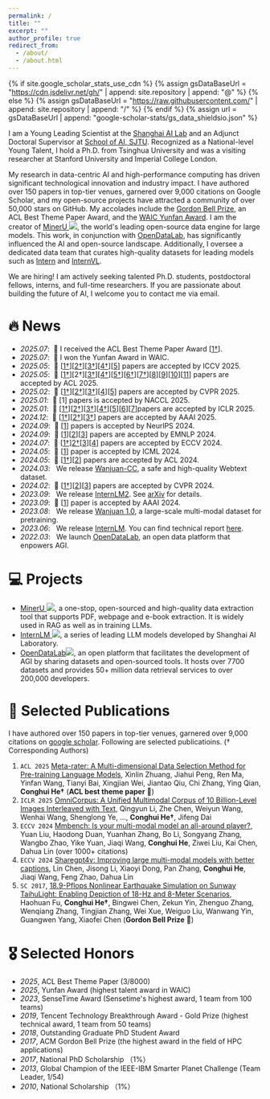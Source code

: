 ```yaml
---
permalink: /
title: ""
excerpt: ""
author_profile: true
redirect_from: 
  - /about/
  - /about.html
---
```


{% if site.google_scholar_stats_use_cdn %}
{% assign gsDataBaseUrl = "https://cdn.jsdelivr.net/gh/" | append: site.repository | append: "@" %}
{% else %}
{% assign gsDataBaseUrl = "https://raw.githubusercontent.com/" | append: site.repository | append: "/" %}
{% endif %}
{% assign url = gsDataBaseUrl | append: "google-scholar-stats/gs_data_shieldsio.json" %}

<span class='anchor' id='about-me'></span>

I am a Young Leading Scientist at the [Shanghai AI Lab](https://www.shlab.org.cn/) and an Adjunct Doctoral Supervisor at [School of AI, SJTU](https://soai.sjtu.edu.cn/). Recognized as a National-level Young Talent, I hold a Ph.D. from Tsinghua University and was a visiting researcher at Stanford University and Imperial College London.

My research in data-centric AI and high-performance computing has driven significant technological innovation and industry impact. I have authored over 150 papers in top-tier venues, garnered over 9,000 citations on Google Scholar, and my open-source projects have attracted a community of over 50,000 stars on GitHub. My accolades include the [Gordon Bell Prize](https://awards.acm.org/bell), an ACL Best Theme Paper Award, and the [WAIC Yunfan Award](https://mp.weixin.qq.com/s/4xoS-GyFfQWzdUKKCP7HNQ). I am the creator of [MinerU ![](https://img.shields.io/github/stars/opendatalab/MinerU?style=social)](https://github.com/opendatalab/MinerU), the world's leading open-source data engine for large models. This work, in conjunction with [OpenDataLab](https://opendatalab.com/), has significantly influenced the AI and open-source landscape. Additionally, I oversee a dedicated data team that curates high-quality datasets for leading models such as [Intern](https://github.com/InternLM) and [InternVL](https://github.com/OpenGVLab/InternVL).

We are hiring! I am actively seeking talented Ph.D. students, postdoctoral fellows, interns, and full-time researchers. If you are passionate about building the future of AI, I welcome you to contact me via email.


# 🔥 News
- *2025.07*: &nbsp;🎉 I received the ACL Best Theme Paper Award [[1†](https://arxiv.org/pdf/2504.14194)].
- *2025.07*: &nbsp;🎉 I won the Yunfan Award in WAIC.
- *2025.05*: &nbsp;🎉 [[1†](https://arxiv.org/abs/2412.17007)][[2†](https://arxiv.org/abs/2503.15264)][[3†](https://arxiv.org/abs/2412.02592)][[4†](https://arxiv.org/abs/2408.01812)][[5](https://arxiv.org/abs/2506.10857)] papers are accepted by ICCV 2025.
- *2025.05*: &nbsp;🎉 [[1†](https://arxiv.org/abs/2503.16212)][2†][[3†](https://arxiv.org/abs/2504.12322)][[4†](https://arxiv.org/abs/2504.14194)][[5†](https://arxiv.org/abs/2503.21500)][[6†](https://arxiv.org/abs/2503.17439)][[7†](https://arxiv.org/abs/2502.11501)][[8](https://arxiv.org/abs/2504.19093)][[9](https://arxiv.org/abs/2402.17645)][[10](https://arxiv.org/abs/2501.12273)][[11](https://arxiv.org/abs/2505.12212)] papers are accepted by ACL 2025.
- *2025.02*: &nbsp;🎉 [[1†](https://arxiv.org/abs/2412.07626)][[2†](https://arxiv.org/abs/2501.05510)][[3†](https://arxiv.org/abs/2409.03643)][[4](https://arxiv.org/abs/2502.20653)][[5](https://cvpr.thecvf.com/virtual/2025/poster/33817)] papers are accepted by CVPR 2025.
- *2025.01*: &nbsp;🎉 [1] papers is accepted by NACCL 2025.
- *2025.01*: &nbsp;🎉 [[1†](https://arxiv.org/abs/2410.09732)][[2†](https://arxiv.org/abs/2406.08418)][[3†](https://arxiv.org/abs/2409.16986)][[4†](https://openreview.net/pdf?id=C25SgeXWjE)][[5](https://arxiv.org/abs/2310.05375)][[6](https://arxiv.org/abs/2412.11863)][[7](https://arxiv.org/abs/2410.17637)]papers are accepted by ICLR 2025.
- *2024.12*: &nbsp;🎉 [[1†](https://arxiv.org/abs/2408.17267)][[2†](https://arxiv.org/abs/2410.06913)][[3†](https://arxiv.org/abs/2403.20213)] papers are accepted by AAAI 2025.
- *2024.09*: &nbsp;🎉 [[1](https://arxiv.org/pdf/2404.06512)] papers is accepted by NeurlPS 2024.
- *2024.09*: &nbsp;🎉 [[1](https://arxiv.org/pdf/2406.16554)][[2](https://arxiv.org/pdf/2402.13583)][[3](https://arxiv.org/pdf/2403.02127)] papers are accepted by EMNLP 2024.
- *2024.07*: &nbsp;🎉 [[1†](https://arxiv.org/abs/2312.14232)][2†](https://arxiv.org/pdf/2408.05475)[[3](https://arxiv.org/abs/2311.12793)][[4](https://arxiv.org/abs/2307.06281)] papers are accepted by ECCV 2024.
- *2024.05*: &nbsp;🎉 [[1](https://arxiv.org/abs/2402.05935)] paper is accepted by ICML 2024.
- *2024.05*: &nbsp;🎉 [[1†](https://arxiv.org/abs/2403.14112)][[2](https://arxiv.org/abs/2403.07920)] papers are accepted by ACL 2024.
- *2024.03*: &nbsp; We release [Wanjuan-CC](https://opendatalab.com/OpenDataLab/WanJuanCC), a safe and high-quality Webtext dataset.
- *2024.02*: &nbsp;🎉 [[1†](https://arxiv.org/abs/2404.04823)][[2](https://arxiv.org/abs/2404.02638)][[3](https://arxiv.org/abs/2311.17911)] papers are accepted by CVPR 2024.
- *2023.09*: &nbsp; We release [InternLM2](https://github.com/InternLM/InternLM). See [arXiv](https://arxiv.org/abs/2403.17297) for details.
- *2023.09*: &nbsp;🎉 [[1](https://arxiv.org/abs/2308.12714)] paper is accepted by AAAI 2024.
- *2023.08*: &nbsp; We release [Wanjuan 1.0](https://opendatalab.com/OpenDataLab/WanJuan1_dot_0), a large-scale multi-modal dataset for pretraining.
- *2023.06*: &nbsp; We release [InternLM](https://github.com/InternLM/InternLM). You can find technical report [here](https://github.com/InternLM/InternLM-techreport/blob/main/InternLM.pdf).
- *2022.03*: &nbsp; We launch [OpenDataLab](https://opendatalab.com/), an open data platform that enpowers AGI.

# 💻 Projects
- [MinerU ![](https://img.shields.io/github/stars/opendatalab/MinerU?style=social)](https://github.com/opendatalab/MinerU), a one-stop, open-sourced and high-quality data extraction tool that supports PDF, webpage and e-book extraction. It is widely used in RAG as well as in training LLMs. 
- [InternLM ![](https://img.shields.io/github/stars/InternLM?style=social)](https://github.com/InternLM), a series of leading LLM models developed by Shanghai AI Laboratory.  
- [OpenDataLab](https://opendatalab.com/)[![](https://img.shields.io/github/stars/opendatalab?style=social)](https://github.com/opendatalab), an open platform that facilitates the development of AGI by sharing datasets and open-sourced tools. It hosts over 7700 datasets and provides 50+ million data retrieval services to over 200,000 developers.

# 📝 Selected Publications
I have authored over 150 papers in top-tier venues, garnered over 9,000 citations on  [google scholar](https://scholar.google.com/citations?user=PopTv7kAAAAJ). Following are selected publicatioins. († Corresponding Authors) 

1. `ACL 2025` [Meta-rater: A Multi-dimensional Data Selection Method for Pre-training Language Models](https://arxiv.org/abs/2504.14194), Xinlin Zhuang, Jiahui Peng, Ren Ma, Yinfan Wang, Tianyi Bai, Xingjian Wei, Jiantao Qiu, Chi Zhang, Ying Qian, **Conghui He†** (**ACL best theme paper** 🎉)
2. `ICLR 2025` [OmniCorpus: A Unified Multimodal Corpus of 10 Billion-Level Images Interleaved with Text](https://arxiv.org/abs/2406.08418), Qingyun Li, Zhe Chen, Weiyun Wang, Wenhai Wang, Shenglong Ye, ..., **Conghui He†**, Jifeng Dai
3. `ECCV 2024` [Mmbench: Is your multi-modal model an all-around player?](https://arxiv.org/pdf/2307.06281), Yuan Liu, Haodong Duan, Yuanhan Zhang, Bo Li, Songyang Zhang, Wangbo Zhao, Yike Yuan, Jiaqi Wang, **Conghui He**, Ziwei Liu, Kai Chen, Dahua Lin (over 1000+ citations)
4. `ECCV 2024` [Sharegpt4v: Improving large multi-modal models with better captions](https://arxiv.org/pdf/2311.12793), Lin Chen, Jisong Li, Xiaoyi Dong, Pan Zhang, **Conghui He**, Jiaqi Wang, Feng Zhao, Dahua Lin
5. `SC 2017`, [18.9-Pflops Nonlinear Earthquake Simulation on Sunway TaihuLight: Enabling Depiction of 18-Hz and 8-Meter Scenarios](https://ieeexplore.ieee.org/document/9926274), Haohuan Fu, **Conghui He†**, Bingwei Chen, Zekun Yin, Zhenguo Zhang, Wenqiang Zhang, Tingjian Zhang, Wei Xue, Weiguo Liu, Wanwang Yin, Guangwen Yang, Xiaofei Chen (**Gordon Bell Prize** 🎉)


# 🎖 Selected Honors
- *2025*, ACL Best Theme Paper (3/8000)
- *2025*, Yunfan Award (highest talent award in WAIC)
- *2023*, SenseTime Award (Sensetime's highest award, 1 team from 100 teams)
- *2019*, Tencent Technology Breakthrough Award - Gold Prize (highest technical award, 1 team from 50 teams)
- *2018*, Outstanding Graduate PhD Student Award
- *2017*, ACM Gordon Bell Prize (the highest award in the field of HPC applications)
- *2017*, National PhD Scholarship （1%）
- *2013*, Global Champion of the IEEE-IBM Smarter Planet Challenge (Team Leader, 1/54)
- *2010*, National Scholarship （1%）